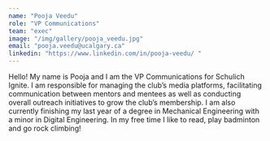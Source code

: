 ```yaml
---
name: "Pooja Veedu"
role: "VP Communications"
team: "exec"
image: "/img/gallery/pooja_veedu.jpg"
email: "pooja.veedu@ucalgary.ca"
linkedin: "https://www.linkedin.com/in/pooja-veedu/ "
---
```


Hello! My name is Pooja and I am the VP Communications for Schulich Ignite. I am responsible for managing the club’s media platforms, facilitating communication between mentors and mentees as well as conducting overall outreach initiatives to grow the club’s membership. I am also currently finishing my last year of a degree in Mechanical Engineering with a minor in Digital Engineering. In my free time I like to read, play badminton and go rock climbing!